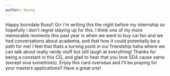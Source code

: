 ```yaml
---
author: Kenny
---
```


Happy borndate Russ!! Grr i'm writing this the night before my internship so hopefully i don't regret staying up for this. I think one of my more memorable moments this past year is when we went to buy cai fan and we had conversations about academia, and that how it could potentially be a path for me! I feel that thats a turning point in our friendship haha where we can talk about really nerdy stuff but still laugh at everything! Thanks for being a constant in this CG, and glad to hear that you love SD4 cause same (except siva sometimes). Enjoy this card overseas and I'll be praying for your masters applications!! Have a great one!
